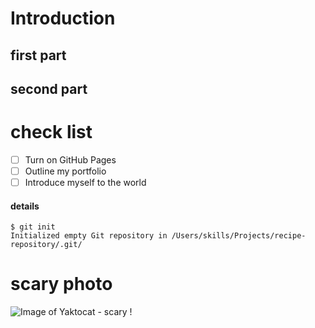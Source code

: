 # Introduction
## first part
## second part

# check list
- [ ] Turn on GitHub Pages
- [ ] Outline my portfolio
- [ ] Introduce myself to the world

#### details 
```
$ git init
Initialized empty Git repository in /Users/skills/Projects/recipe-repository/.git/
```

# scary photo
![Image of Yaktocat - scary !](https://octodex.github.com/images/yaktocat.png)
